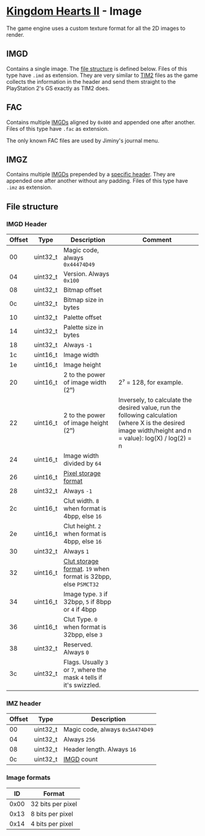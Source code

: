 # [Kingdom Hearts II](../../index.md) - Image

The game engine uses a custom texture format for all the 2D images to render.

## IMGD

Contains a single image. The [file structure](#file-structure) is defined below. Files of this type have `.imd` as extension. They are very similar to [TIM2](../../../common/tm2.md) files as the game collects the information in the header and send them straight to the PlayStation 2's GS exactly as TIM2 does.

## FAC

Contains multiple [IMGDs](#imgd) aligned by `0x800` and appended one after another. Files of this type have `.fac` as extension.

The only known FAC files are used by Jiminy's journal menu.

## IMGZ

Contains multiple [IMGDs](#imgd) prepended by a [specific header](#imz-header). They are appended one after another without any padding. Files of this type have `.imz` as extension.

## File structure

### IMGD Header

| Offset | Type | Description | Comment |
|--------|------|-------------|---------|
| 00 | uint32_t | Magic code, always `0x44474D49`
| 04 | uint32_t | Version. Always `0x100`
| 08 | uint32_t | Bitmap offset
| 0c | uint32_t | Bitmap size in bytes
| 10 | uint32_t | Palette offset
| 14 | uint32_t | Palette size in bytes
| 18 | uint32_t | Always `-1`
| 1c | uint16_t | Image width
| 1e | uint16_t | Image height
| 20 | uint16_t | 2 to the power of image width (2ⁿ) | 2⁷ = 128, for example.
| 22 | uint16_t | 2 to the power of image height (2ⁿ) | Inversely, to calculate the desired value, run the following calculation (where X is the desired image width/height and n = value): log(X) / log(2) = n
| 24 | uint16_t | Image width divided by `64`
| 26 | uint16_t | [Pixel storage format](../../../common/tm2.md#psm-register-pixel-storage-mode)
| 28 | uint32_t | Always `-1`
| 2c | uint16_t | Clut width. `8` when format is 4bpp, else `16`
| 2e | uint16_t | Clut height. `2` when format is 4bpp, else `16`
| 30 | uint32_t | Always `1`
| 32 | uint16_t | [Clut storage format](../../../common/tm2.md#cpsm-register-color-look-up-pixel-storage-mode). `19` when format is 32bpp, else `PSMCT32`
| 34 | uint16_t | Image type. `3` if 32bpp, `5` if 8bpp or `4` if 4bpp
| 36 | uint16_t | Clut Type. `0` when format is 32bpp, else `3`
| 38 | uint32_t | Reserved. Always `0`
| 3c | uint32_t | Flags. Usually `3` or `7`, where the mask `4` tells if it's swizzled.

### IMZ header

| Offset | Type | Description |
|--------|------|-------------|
| 00 | uint32_t | Magic code, always `0x5A474D49`
| 04 | uint32_t | Always `256`
| 08 | uint32_t | Header length. Always `16`
| 0c | uint32_t | [IMGD](#imgd) count

### Image formats

| ID   | Format
|------|--------
| 0x00 | 32 bits per pixel
| 0x13 | 8 bits per pixel
| 0x14 | 4 bits per pixel
